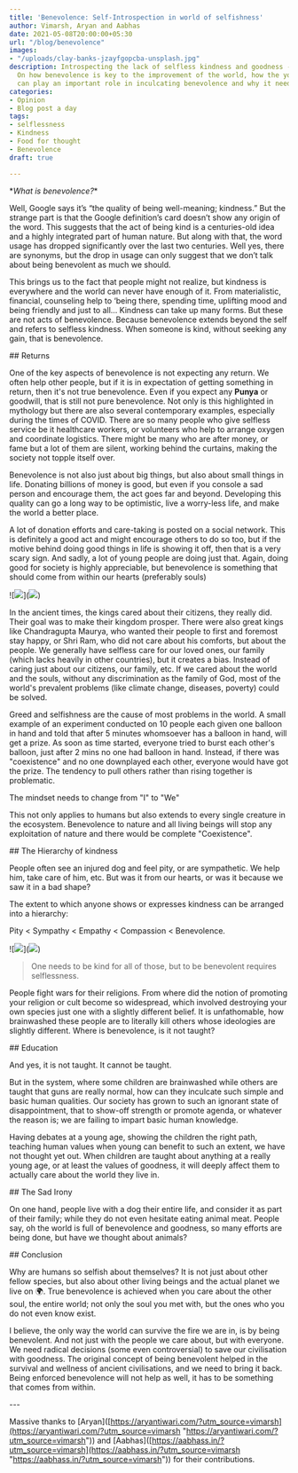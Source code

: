 ```yaml
---
title: 'Benevolence: Self-Introspection in world of selfishness'
author: Vimarsh, Aryan and Aabhas
date: 2021-05-08T20:00:00+05:30
url: "/blog/benevolence"
images:
- "/uploads/clay-banks-jzayfgopcba-unsplash.jpg"
description: Introspecting the lack of selfless kindness and goodness - benevolence.
  On how benevolence is key to the improvement of the world, how the youth and education
  can play an important role in inculcating benevolence and why it needs to be selfless.
categories:
- Opinion
- Blog post a day
tags:
- selflessness
- Kindness
- Food for thought
- Benevolence
draft: true

---
```

\*_What is benevolence?_*

Well, Google says it’s “the quality of being well-meaning; kindness.” But the strange part is that the Google definition’s card doesn’t show any origin of the word. This suggests that the act of being kind is a centuries-old idea and a highly integrated part of human nature. But along with that, the word usage has dropped significantly over the last two centuries. Well yes, there are synonyms, but the drop in usage can only suggest that we don’t talk about being benevolent as much we should.

This brings us to the fact that people might not realize, but kindness is everywhere and the world can never have enough of it. From materialistic, financial, counseling help to ‘being there, spending time, uplifting mood and being friendly and just to all… Kindness can take up many forms. But these are not acts of benevolence. Because benevolence extends beyond the self and refers to selfless kindness. When someone is kind, without seeking any gain, that is benevolence.

\## Returns

One of the key aspects of benevolence is not expecting any return. We often help other people, but if it is in expectation of getting something in return, then it's not true benevolence. Even if you expect any **Punya** or goodwill, that is still not pure benevolence. Not only is this highlighted in mythology but there are also several contemporary examples, especially during the times of COVID. There are so many people who give selfless service be it healthcare workers, or volunteers who help to arrange oxygen and coordinate logistics. There might be many who are after money, or fame but a lot of them are silent, working behind the curtains, making the society not topple itself over.

Benevolence is not also just about big things, but also about small things in life. Donating billions of money is good, but even if you console a sad person and encourage them, the act goes far and beyond. Developing this quality can go a long way to be optimistic, live a worry-less life, and make the world a better place.

A lot of donation efforts and care-taking is posted on a social network. This is definitely a good act and might encourage others to do so too, but if the motive behind doing good things in life is showing it off, then that is a very scary sign. And sadly, a lot of young people are doing just that. Again, doing good for society is highly appreciable, but benevolence is something that should come from within our hearts (preferably souls)

!\[![](https://s3-us-west-2.amazonaws.com/secure.notion-static.com/b23e430b-a15d-4dd6-9003-d2be3b690541/clay-banks-JZaYfGOPcbA-unsplash.jpg)\](![](https://s3-us-west-2.amazonaws.com/secure.notion-static.com/b23e430b-a15d-4dd6-9003-d2be3b690541/clay-banks-JZaYfGOPcbA-unsplash.jpg))

In the ancient times, the kings cared about their citizens, they really did. Their goal was to make their kingdom prosper. There were also great kings like Chandragupta Maurya, who wanted their people to first and foremost stay happy, or Shri Ram, who did not care about his comforts, but about the people. We generally have selfless care for our loved ones, our family (which lacks heavily in other countries), but it creates a bias. Instead of caring just about our citizens, our family, etc. If we cared about the world and the souls, without any discrimination as the family of God, most of the world's prevalent problems (like climate change, diseases, poverty) could be solved.

Greed and selfishness are the cause of most problems in the world. A small example of an experiment conducted on 10 people each given one balloon in hand and told that after 5 minutes whomsoever has a balloon in hand, will get a prize. As soon as time started, everyone tried to burst each other's balloon, just after 2 mins no one had balloon in hand. Instead, if there was "coexistence" and no one downplayed each other, everyone would have got the prize. The tendency to pull others rather than rising together is problematic.

The mindset needs to change from "I" to "We"

This not only applies to humans but also extends to every single creature in the ecosystem. Benevolence to nature and all living beings will stop any exploitation of nature and there would be complete "Coexistence".

\## The Hierarchy of kindness

People often see an injured dog and feel pity, or are sympathetic. We help him, take care of him, etc. But was it from our hearts, or was it because we saw it in a bad shape?

The extent to which anyone shows or expresses kindness can be arranged into a hierarchy:

Pity < Sympathy < Empathy < Compassion < Benevolence.

!\[![](https://huibee.com/wordpress/wp-content/uploads/2018/07/pity-sympathy-empathy-compassion.png)\](![](https://huibee.com/wordpress/wp-content/uploads/2018/07/pity-sympathy-empathy-compassion.png))

> One needs to be kind for all of those, but to be benevolent requires selflessness.

People fight wars for their religions. From where did the notion of promoting your religion or cult become so widespread, which involved destroying your own species just one with a slightly different belief. It is unfathomable, how brainwashed these people are to literally kill others whose ideologies are slightly different. Where is benevolence, is it not taught?

\## Education

And yes, it is not taught. It cannot be taught.

But in the system, where some children are brainwashed while others are taught that guns are really normal, how can they inculcate such simple and basic human qualities. Our society has grown to such an ignorant state of disappointment, that to show-off strength or promote agenda, or whatever the reason is; we are failing to impart basic human knowledge.

Having debates at a young age, showing the children the right path, teaching human values when young can benefit to such an extent, we have not thought yet out. When children are taught about anything at a really young age, or at least the values of goodness, it will deeply affect them to actually care about the world they live in.

\## The Sad Irony

On one hand, people live with a dog their entire life, and consider it as part of their family; while they do not even hesitate eating animal meat. People say, oh the world is full of benevolence and goodness, so many efforts are being done, but have we thought about animals?

\## Conclusion

Why are humans so selfish about themselves? It is not just about other fellow species, but also about other living beings and the actual planet we live on 🌍. True benevolence is achieved when you care about the other soul, the entire world; not only the soul you met with, but the ones who you do not even know exist.

I believe, the only way the world can survive the fire we are in, is by being benevolent. And not just with the people we care about, but with everyone. We need radical decisions (some even controversial) to save our civilisation with goodness. The original concept of being benevolent helped in the survival and wellness of ancient civilisations, and we need to bring it back. Being enforced benevolence will not help as well, it has to be something that comes from within.

\---

Massive thanks to \[Aryan\]([https://aryantiwari.com/?utm_source=vimarsh](https://aryantiwari.com/?utm_source=vimarsh "https://aryantiwari.com/?utm_source=vimarsh")) and \[Aabhas\]([https://aabhass.in/?utm_source=vimarsh](https://aabhass.in/?utm_source=vimarsh "https://aabhass.in/?utm_source=vimarsh")) for their contributions.